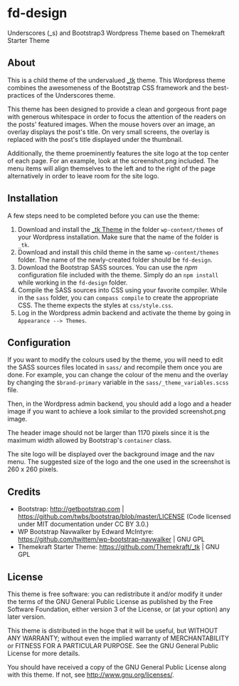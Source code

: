 # fd-design
Underscores (_s) and Bootstrap3 Wordpress Theme based on Themekraft Starter Theme

## About

This is a child theme of the undervalued [_tk](https://github.com/Themekraft/_tk) theme. This Wordpress theme combines the awesomeness of the Bootstrap CSS framework and the best-practices of the Underscores theme.

This theme has been designed to provide a clean and gorgeous front page with generous whitespace in order to focus the attention of the readers on the posts' featured images. When the mouse hovers over an image, an overlay displays the post's title. On very small screens, the overlay is replaced with the post's title displayed under the thumbnail.

Additionally, the theme proeminently features the site logo at the top center of each page. For an example, look at the screenshot.png included. The menu items will align themselves to the left and to the right of the page alternatively in order to leave room for the site logo.

## Installation

A few steps need to be completed before you can use the theme:

1. Download and install the [_tk Theme](https://github.com/Themekraft/_tk) in the folder `wp-content/themes` of your Wordpress installation. Make sure that the name of the folder is `_tk`.
2. Download and install this child theme in the same `wp-content/themes` folder. The name of the newly-created folder should be `fd-design`.
3. Download the Bootstrap SASS sources. You can use the _npm_ configuration file included with the theme. Simply do an `npm install` while working in the `fd-design` folder.
4. Compile the SASS sources into CSS using your favorite compiler. While in the `sass` folder, you can `compass compile` to create the appropriate CSS. The theme expects the styles at `css/style.css`.
5. Log in the Wordpress admin backend and activate the theme by going in `Appearance --> Themes`.

## Configuration

If you want to modify the colours used by the theme, you will need to edit the SASS sources files located in `sass/` and recompile them once you are done. For example, you can change the colour of the menu and the overlay by changing the `$brand-primary` variable in the `sass/_theme_variables.scss` file.

Then, in the Wordpress admin backend, you should add a logo and a header image if you want to achieve a look similar to the provided screenshot.png image.

The header image should not be larger than 1170 pixels since it is the maximum width allowed by Bootstrap's `container` class.

The site logo will be displayed over the background image and the nav menu. The suggested size of the logo and the one used in the screenshot is 260 x 260 pixels.

## Credits

- Bootstrap: http://getbootstrap.com | https://github.com/twbs/bootstrap/blob/master/LICENSE (Code licensed under MIT documentation under CC BY 3.0.)
- WP Bootstrap Navwalker by Edward McIntyre: https://github.com/twittem/wp-bootstrap-navwalker | GNU GPL
- Themekraft Starter Theme: https://github.com/Themekraft/_tk | GNU GPL

## License

This theme is free software: you can redistribute it and/or modify it under the terms of the GNU General Public License as published by the Free Software Foundation, either version 3 of the License, or (at your option) any later version.

This theme is distributed in the hope that it will be useful, but WITHOUT ANY WARRANTY; without even the implied warranty of MERCHANTABILITY or FITNESS FOR A PARTICULAR PURPOSE.  See the GNU General Public License for more details.

You should have received a copy of the GNU General Public License along with this theme.  If not, see <http://www.gnu.org/licenses/>.